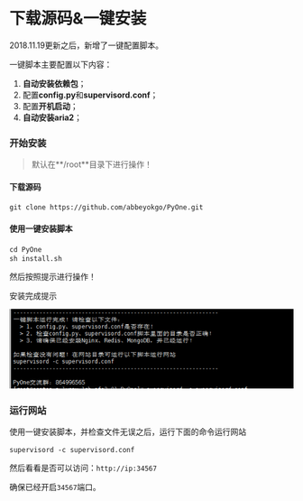 # 下载源码&一键安装

2018.11.19更新之后，新增了一键配置脚本。

一键脚本主要配置以下内容：

1. **自动安装依赖包**；
2. 配置**config.py**和**supervisord.conf**；
3. 配置**开机启动**；
4. **自动安装aria2**；

### 开始安装

> 默认在**/root**目录下进行操作！

#### 下载源码

```text
git clone https://github.com/abbeyokgo/PyOne.git
```

#### 使用一键安装脚本

```text
cd PyOne
sh install.sh
```

然后按照提示进行操作！

安装完成提示

![](../../.gitbook/assets/snipaste_2018-11-19_11-05-14.png)

### 运行网站

使用一键安装脚本，并检查文件无误之后，运行下面的命令运行网站

```text
supervisord -c supervisord.conf
```

然后看看是否可以访问：`http://ip:34567`

确保已经开启`34567`端口。


